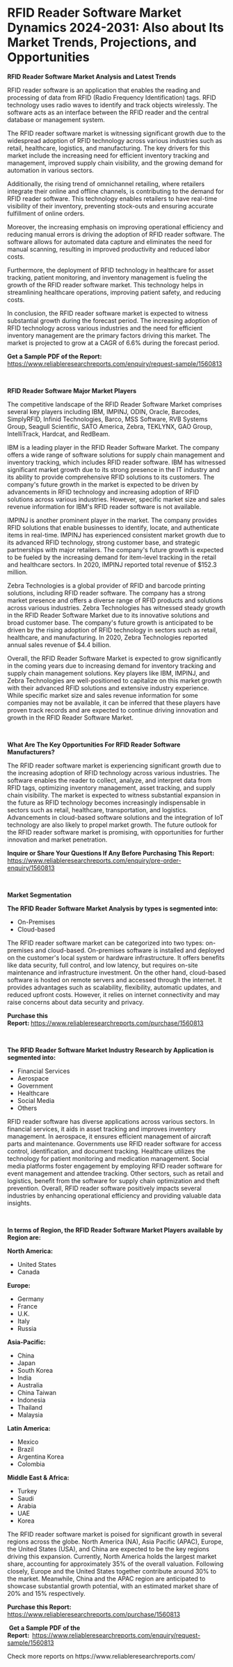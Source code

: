 <p><h1>RFID Reader Software Market Dynamics 2024-2031: Also about Its Market Trends, Projections, and Opportunities</h1></p><p><strong>RFID Reader Software Market Analysis and Latest Trends</strong></p>
<p><p>RFID reader software is an application that enables the reading and processing of data from RFID (Radio Frequency Identification) tags. RFID technology uses radio waves to identify and track objects wirelessly. The software acts as an interface between the RFID reader and the central database or management system.</p><p>The RFID reader software market is witnessing significant growth due to the widespread adoption of RFID technology across various industries such as retail, healthcare, logistics, and manufacturing. The key drivers for this market include the increasing need for efficient inventory tracking and management, improved supply chain visibility, and the growing demand for automation in various sectors.</p><p>Additionally, the rising trend of omnichannel retailing, where retailers integrate their online and offline channels, is contributing to the demand for RFID reader software. This technology enables retailers to have real-time visibility of their inventory, preventing stock-outs and ensuring accurate fulfillment of online orders.</p><p>Moreover, the increasing emphasis on improving operational efficiency and reducing manual errors is driving the adoption of RFID reader software. The software allows for automated data capture and eliminates the need for manual scanning, resulting in improved productivity and reduced labor costs.</p><p>Furthermore, the deployment of RFID technology in healthcare for asset tracking, patient monitoring, and inventory management is fueling the growth of the RFID reader software market. This technology helps in streamlining healthcare operations, improving patient safety, and reducing costs.</p><p>In conclusion, the RFID reader software market is expected to witness substantial growth during the forecast period. The increasing adoption of RFID technology across various industries and the need for efficient inventory management are the primary factors driving this market. The market is projected to grow at a CAGR of 6.6% during the forecast period.</p></p>
<p><strong>Get a Sample PDF of the Report:&nbsp;</strong> <a href="https://www.reliableresearchreports.com/enquiry/request-sample/1560813">https://www.reliableresearchreports.com/enquiry/request-sample/1560813</a></p>
<p>&nbsp;</p>
<p><strong>RFID Reader Software Major Market Players</strong></p>
<p><p>The competitive landscape of the RFID Reader Software Market comprises several key players including IBM, IMPINJ, ODIN, Oracle, Barcodes, SimplyRFID, Infinid Technologies, Barco, MSS Software, RVB Systems Group, Seagull Scientific, SATO America, Zebra, TEKLYNX, GAO Group, IntelliTrack, Hardcat, and RedBeam. </p><p>IBM is a leading player in the RFID Reader Software Market. The company offers a wide range of software solutions for supply chain management and inventory tracking, which includes RFID reader software. IBM has witnessed significant market growth due to its strong presence in the IT industry and its ability to provide comprehensive RFID solutions to its customers. The company's future growth in the market is expected to be driven by advancements in RFID technology and increasing adoption of RFID solutions across various industries. However, specific market size and sales revenue information for IBM's RFID reader software is not available.</p><p>IMPINJ is another prominent player in the market. The company provides RFID solutions that enable businesses to identify, locate, and authenticate items in real-time. IMPINJ has experienced consistent market growth due to its advanced RFID technology, strong customer base, and strategic partnerships with major retailers. The company's future growth is expected to be fueled by the increasing demand for item-level tracking in the retail and healthcare sectors. In 2020, IMPINJ reported total revenue of $152.3 million.</p><p>Zebra Technologies is a global provider of RFID and barcode printing solutions, including RFID reader software. The company has a strong market presence and offers a diverse range of RFID products and solutions across various industries. Zebra Technologies has witnessed steady growth in the RFID Reader Software Market due to its innovative solutions and broad customer base. The company's future growth is anticipated to be driven by the rising adoption of RFID technology in sectors such as retail, healthcare, and manufacturing. In 2020, Zebra Technologies reported annual sales revenue of $4.4 billion.</p><p>Overall, the RFID Reader Software Market is expected to grow significantly in the coming years due to increasing demand for inventory tracking and supply chain management solutions. Key players like IBM, IMPINJ, and Zebra Technologies are well-positioned to capitalize on this market growth with their advanced RFID solutions and extensive industry experience. While specific market size and sales revenue information for some companies may not be available, it can be inferred that these players have proven track records and are expected to continue driving innovation and growth in the RFID Reader Software Market.</p></p>
<p>&nbsp;</p>
<p><strong>What Are The Key Opportunities For RFID Reader Software Manufacturers?</strong></p>
<p><p>The RFID reader software market is experiencing significant growth due to the increasing adoption of RFID technology across various industries. The software enables the reader to collect, analyze, and interpret data from RFID tags, optimizing inventory management, asset tracking, and supply chain visibility. The market is expected to witness substantial expansion in the future as RFID technology becomes increasingly indispensable in sectors such as retail, healthcare, transportation, and logistics. Advancements in cloud-based software solutions and the integration of IoT technology are also likely to propel market growth. The future outlook for the RFID reader software market is promising, with opportunities for further innovation and market penetration.</p></p>
<p><strong>Inquire or Share Your Questions If Any Before Purchasing This Report:</strong> <a href="https://www.reliableresearchreports.com/enquiry/pre-order-enquiry/1560813">https://www.reliableresearchreports.com/enquiry/pre-order-enquiry/1560813</a></p>
<p>&nbsp;</p>
<p><strong>Market Segmentation</strong></p>
<p><strong>The RFID Reader Software Market Analysis by types is segmented into:</strong></p>
<p><ul><li>On-Premises</li><li>Cloud-based</li></ul></p>
<p><p>The RFID reader software market can be categorized into two types: on-premises and cloud-based. On-premises software is installed and deployed on the customer's local system or hardware infrastructure. It offers benefits like data security, full control, and low latency, but requires on-site maintenance and infrastructure investment. On the other hand, cloud-based software is hosted on remote servers and accessed through the internet. It provides advantages such as scalability, flexibility, automatic updates, and reduced upfront costs. However, it relies on internet connectivity and may raise concerns about data security and privacy.</p></p>
<p><strong>Purchase this Report:&nbsp;</strong><a href="https://www.reliableresearchreports.com/purchase/1560813">https://www.reliableresearchreports.com/purchase/1560813</a></p>
<p>&nbsp;</p>
<p><strong>The RFID Reader Software Market Industry Research by Application is segmented into:</strong></p>
<p><ul><li>Financial Services</li><li>Aerospace</li><li>Government</li><li>Healthcare</li><li>Social Media</li><li>Others</li></ul></p>
<p><p>RFID reader software has diverse applications across various sectors. In financial services, it aids in asset tracking and improves inventory management. In aerospace, it ensures efficient management of aircraft parts and maintenance. Governments use RFID reader software for access control, identification, and document tracking. Healthcare utilizes the technology for patient monitoring and medication management. Social media platforms foster engagement by employing RFID reader software for event management and attendee tracking. Other sectors, such as retail and logistics, benefit from the software for supply chain optimization and theft prevention. Overall, RFID reader software positively impacts several industries by enhancing operational efficiency and providing valuable data insights.</p></p>
<p>&nbsp;</p>
<p><strong>In terms of Region, the RFID Reader Software Market Players available by Region are:</strong></p>
<p>
    <p> <strong> North America: </strong>
        <ul>
            <li>United States</li>
            <li>Canada</li>
        </ul>
        </p> 
    <p> <strong> Europe: </strong>
        <ul>
            <li>Germany</li>
            <li>France</li>
            <li>U.K.</li>
            <li>Italy</li>
            <li>Russia</li>
        </ul>
        </p> 
    <p> <strong> Asia-Pacific: </strong>
        <ul>
            <li>China</li>
            <li>Japan</li>
            <li>South Korea</li>
            <li>India</li>
            <li>Australia</li>
            <li>China Taiwan</li>
            <li>Indonesia</li>
            <li>Thailand</li>
            <li>Malaysia</li>
        </ul>
        </p> 
    <p> <strong> Latin America: </strong>
        <ul>
            <li>Mexico</li>
            <li>Brazil</li>
            <li>Argentina Korea</li>
            <li>Colombia</li>
        </ul>
        </p> 
    <p> <strong> Middle East & Africa: </strong>
        <ul>
            <li>Turkey</li>
            <li>Saudi</li>
            <li>Arabia</li>
            <li>UAE</li>
            <li>Korea</li>
        </ul>
    </p>
    </p>
<p><p>The RFID reader software market is poised for significant growth in several regions across the globe. North America (NA), Asia Pacific (APAC), Europe, the United States (USA), and China are expected to be the key regions driving this expansion. Currently, North America holds the largest market share, accounting for approximately 35% of the overall valuation. Following closely, Europe and the United States together contribute around 30% to the market. Meanwhile, China and the APAC region are anticipated to showcase substantial growth potential, with an estimated market share of 20% and 15% respectively.</p></p>
<p><strong>Purchase this Report: </strong><a href="https://www.reliableresearchreports.com/purchase/1560813">https://www.reliableresearchreports.com/purchase/1560813</a></p>
<p>&nbsp;<strong>Get a Sample PDF of the Report:&nbsp;&nbsp;</strong><a href="https://www.reliableresearchreports.com/enquiry/request-sample/1560813">https://www.reliableresearchreports.com/enquiry/request-sample/1560813</a></p>
<p><strong></strong></p>
<p>Check more reports on https://www.reliableresearchreports.com/</p>